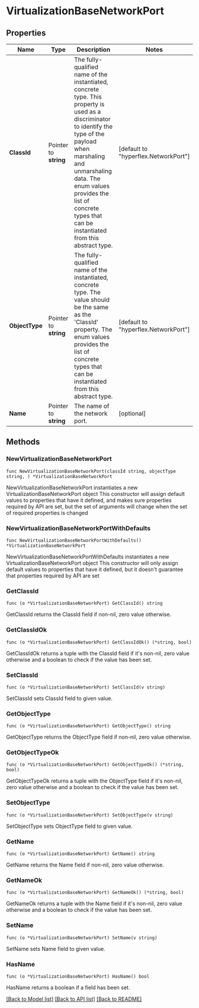 # VirtualizationBaseNetworkPort

## Properties

Name | Type | Description | Notes
------------ | ------------- | ------------- | -------------
**ClassId** | Pointer to **string** | The fully-qualified name of the instantiated, concrete type. This property is used as a discriminator to identify the type of the payload when marshaling and unmarshaling data. The enum values provides the list of concrete types that can be instantiated from this abstract type. | [default to "hyperflex.NetworkPort"]
**ObjectType** | Pointer to **string** | The fully-qualified name of the instantiated, concrete type. The value should be the same as the &#39;ClassId&#39; property. The enum values provides the list of concrete types that can be instantiated from this abstract type. | [default to "hyperflex.NetworkPort"]
**Name** | Pointer to **string** | The name of the network port. | [optional] 

## Methods

### NewVirtualizationBaseNetworkPort

`func NewVirtualizationBaseNetworkPort(classId string, objectType string, ) *VirtualizationBaseNetworkPort`

NewVirtualizationBaseNetworkPort instantiates a new VirtualizationBaseNetworkPort object
This constructor will assign default values to properties that have it defined,
and makes sure properties required by API are set, but the set of arguments
will change when the set of required properties is changed

### NewVirtualizationBaseNetworkPortWithDefaults

`func NewVirtualizationBaseNetworkPortWithDefaults() *VirtualizationBaseNetworkPort`

NewVirtualizationBaseNetworkPortWithDefaults instantiates a new VirtualizationBaseNetworkPort object
This constructor will only assign default values to properties that have it defined,
but it doesn't guarantee that properties required by API are set

### GetClassId

`func (o *VirtualizationBaseNetworkPort) GetClassId() string`

GetClassId returns the ClassId field if non-nil, zero value otherwise.

### GetClassIdOk

`func (o *VirtualizationBaseNetworkPort) GetClassIdOk() (*string, bool)`

GetClassIdOk returns a tuple with the ClassId field if it's non-nil, zero value otherwise
and a boolean to check if the value has been set.

### SetClassId

`func (o *VirtualizationBaseNetworkPort) SetClassId(v string)`

SetClassId sets ClassId field to given value.


### GetObjectType

`func (o *VirtualizationBaseNetworkPort) GetObjectType() string`

GetObjectType returns the ObjectType field if non-nil, zero value otherwise.

### GetObjectTypeOk

`func (o *VirtualizationBaseNetworkPort) GetObjectTypeOk() (*string, bool)`

GetObjectTypeOk returns a tuple with the ObjectType field if it's non-nil, zero value otherwise
and a boolean to check if the value has been set.

### SetObjectType

`func (o *VirtualizationBaseNetworkPort) SetObjectType(v string)`

SetObjectType sets ObjectType field to given value.


### GetName

`func (o *VirtualizationBaseNetworkPort) GetName() string`

GetName returns the Name field if non-nil, zero value otherwise.

### GetNameOk

`func (o *VirtualizationBaseNetworkPort) GetNameOk() (*string, bool)`

GetNameOk returns a tuple with the Name field if it's non-nil, zero value otherwise
and a boolean to check if the value has been set.

### SetName

`func (o *VirtualizationBaseNetworkPort) SetName(v string)`

SetName sets Name field to given value.

### HasName

`func (o *VirtualizationBaseNetworkPort) HasName() bool`

HasName returns a boolean if a field has been set.


[[Back to Model list]](../README.md#documentation-for-models) [[Back to API list]](../README.md#documentation-for-api-endpoints) [[Back to README]](../README.md)


